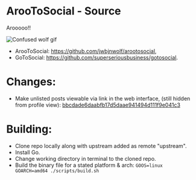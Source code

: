# ArooToSocial - Source

Arooooo!!

![Confused wolf gif](https://github.com/jwbjnwolf/arootosocial/assets/59905825/f763c01e-0f7c-4dfd-82c9-44bb7ec649fd)

- ArooToSocial: https://github.com/jwbjnwolf/arootosocial,
- GoToSocial: https://github.com/superseriousbusiness/gotosocial.

# Changes:
- Make unlisted posts viewable via link in the web interface, (still hidden from profile view): [bbcdade6daabfb17d5daae941494d111f9e041c3](https://github.com/jwbjnwolf/arootosocial-src/commit/bbcdade6daabfb17d5daae941494d111f9e041c3)

# Building:
- Clone repo locally along with upstream added as remote "upstream".
- Install Go.
- Change working directory in terminal to the cloned repo.
- Build the binary file for a stated platform & arch: `GOOS=linux GOARCH=amd64 ./scripts/build.sh`
